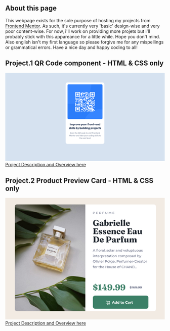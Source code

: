 ## About this page

This webpage exists for the sole purpose of hosting my projects from [Frontend Mentor](https://www.frontendmentor.io/home). As such, it's currently very 'basic' design-wise and very poor content-wise. For now, i'll work on providing more projets but i'll probably stick with this appareance for a little while. Hope you don't mind. Also english isn't my first language so please forgive me for any mispellings or grammatical errors. Have a nice day and happy coding to all!


## Project.1 QR Code component - HTML & CSS only
 ![Image](screenshot_QRcode.png)
 [Project Description and Overview here](https://github.com/joanFaseDev/FrontEnd-mentor-projects/tree/master/1.QRCode)

## Project.2 Product Preview Card - HTML & CSS only
 ![Image](screenshot_ProductPreviewCard.png)
 [Project Description and Overview here](https://github.com/joanFaseDev/FrontEnd-mentor-projects/tree/master/2.ProductPreviewCard)
